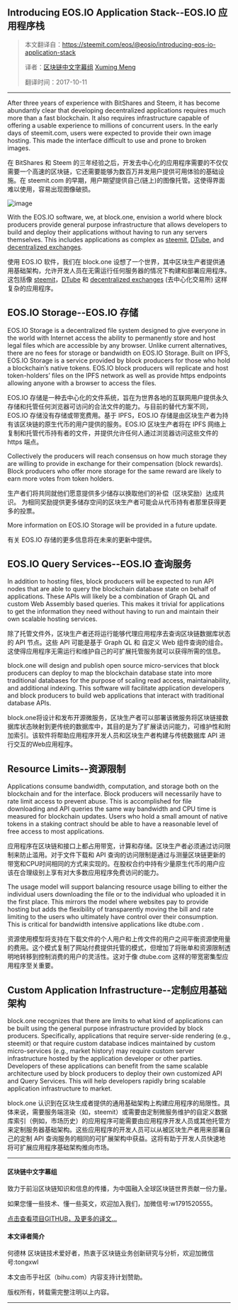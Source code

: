 Introducing EOS.IO Application Stack--EOS.IO 应用程序栈
------------------------------------------------------

> 本文翻译自：https://steemit.com/eos/@eosio/introducing-eos-io-application-stack
>
> 译者：[区块链中文字幕组](https://github.com/BlockchainTranslator/EOS)  [Xuming Meng](https://github.com/jonas-meng)
>
> 翻译时间：2017-10-11

---------------------------
After three years of experience with BitShares and Steem, it has become abundantly clear that developing decentralized applications requires much more than a fast blockchain. It also requires infrastructure capable of offering a usable experience to millions of concurrent users. In the early days of steemit.com, users were expected to provide their own image hosting. This made the interface difficult to use and prone to broken images.

在 BitShares 和 Steem 的三年经验之后，开发去中心化的应用程序需要的不仅仅需要一个高速的区块链，它还需要能够为数百万并发用户提供可用体验的基础设施。在 steemit.com 的早期，用户期望提供自己(链上)的图像托管。这使得界面难以使用，容易出现图像破损。

![image](https://github.com/BlockchainTranslator/EOS/blob/master/TechDoc/pics/introducing-eos.io-application-stack.png)

With the EOS.IO software, we, at block.one, envision a world where block producers provide general purpose infrastructure that allows developers to build and deploy their applications without having to run any servers themselves. This includes applications as complex as [steemit](https://steemit.com/), [DTube](https://dtube.video/), and [decentralized exchanges](https://bitshares.org/).

使用 EOS.IO 软件，我们在 block.one 设想了一个世界，其中区块生产者提供通用基础架构，允许开发人员在无需运行任何服务器的情况下构建和部署应用程序。 这包括像 [steemit](https://steemit.com/)，[DTube](https://dtube.video/) 和 [decentralized exchanges](https://bitshares.org/) (去中心化交易所) 这样复杂的应用程序。

EOS.IO Storage--EOS.IO 存储
---------------------------
EOS.IO Storage is a decentralized file system designed to give everyone in the world with Internet access the ability to permanently store and host legal files which are accessible by any browser. Unlike current alternatives, there are no fees for storage or bandwidth on EOS.IO Storage. Built on IPFS, EOS.IO Storage is a service provided by block producers for those who hold a blockchain’s native tokens. EOS.IO block producers will replicate and host token-holders’ files on the IPFS network as well as provide https endpoints allowing anyone with a browser to access the files.

EOS.IO 存储是一种去中心化的文件系统，旨在为世界各地的互联网用户提供永久存储和托管任何浏览器可访问的合法文件的能力。与目前的替代方案不同，EOS.IO 存储没有存储或带宽费用。基于 IPFS，EOS.IO 存储是由区块生产者为持有该区块链的原生代币的用户提供的服务。EOS.IO 区块生产者将在 IPFS 网络上复制和托管代币持有者的文件，并提供允许任何人通过浏览器访问这些文件的 https 端点。

Collectively the producers will reach consensus on how much storage they are willing to provide in exchange for their compensation (block rewards). Block producers who offer more storage for the same reward are likely to earn more votes from token holders.

生产者们将共同就他们愿意提供多少储存以换取他们的补偿（区块奖励）达成共识。 为相同奖励提供更多储存空间的区块生产者可能会从代币持有者那里获得更多的投票。

More information on EOS.IO Storage will be provided in a future update.

有关 EOS.IO 存储的更多信息将在未来的更新中提供。

EOS.IO Query Services--EOS.IO 查询服务
-------------------------------------
In addition to hosting files, block producers will be expected to run API nodes that are able to query the blockchain database state on behalf of applications. These APIs will likely be a combination of Graph QL and custom Web Assembly based queries. This makes it trivial for applications to get the information they need without having to run and maintain their own scalable hosting services.

除了托管文件外，区块生产者还将运行能够代理应用程序去查询区块链数据库状态的 API 节点。这些 API 可能是基于 Graph QL 和 自定义 Web 组件查询的组合。这使得应用程序无需运行和维护自己的可扩展托管服务就可以获得所需的信息。

block.one will design and publish open source micro-services that block producers can deploy to map the blockchain database state into more traditional databases for the purpose of scaling read access, maintainability, and additional indexing. This software will facilitate application developers and block producers to build web applications that interact with traditional database APIs.

block.one将设计和发布开源微服务，区块生产者可以部署该微服务将区块链接数据库状态映射到更传统的数据库中，其目的是为了扩展读访问能力，可维护性和附加索引。该软件将帮助应用程序开发人员和区块生产者构建与传统数据库 API 进行交互的Web应用程序。

Resource Limits--资源限制
------------------------
Applications consume bandwidth, computation, and storage both on the blockchain and for the interface. Block producers will necessarily have to rate limit access to prevent abuse. This is accomplished for file downloading and API queries the same way bandwidth and CPU time is measured for blockchain updates. Users who hold a small amount of native tokens in a staking contract should be able to have a reasonable level of free access to most applications.

应用程序在区块链和接口上都占用带宽，计算和存储。区块生产者必须通过访问限制来防止滥用。对于文件下载和 API 查询的访问限制是通过与测量区块链更新的带宽和CPU时间相同的方式来实现的。在股权合约中持有少量原生代币的用户应该在合理级别上享有对大多数应用程序免费访问的能力。

The usage model will support balancing resource usage billing to either the individual users downloading the file or to the individual who uploaded it in the first place. This mirrors the model where websites pay to provide hosting but adds the flexibility of transparently moving the bill and rate limiting to the users who ultimately have control over their consumption. This is critical for bandwidth intensive applications like dtube.com .

资源使用模型将支持在下载文件的个人用户和上传文件的用户之间平衡资源使用量的费用。这个模式复制了网站付费提供托管的模式，但增加了将账单和资源限制透明地转移到控制消费的用户的灵活性。这对于像 dtube.com 这样的带宽密集型应用程序至关重要。

Custom Application Infrastructure--定制应用基础架构
------------------------------------------------
block.one recognizes that there are limits to what kind of applications can be built using the general purpose infrastructure provided by block producers. Specifically, applications that require server-side rendering (e.g., steemit) or that require custom database indices maintained by custom micro-services (e.g., market history) may require custom server infrastructure hosted by the application developer or other parties. Developers of these applications can benefit from the same scalable architecture used by block producers to deploy their own customized API and Query Services. This will help developers rapidly bring scalable application infrastructure to market.

block.one 认识到在区块生成者提供的通用基础架构上构建应用程序的局限性。具体来说，需要服务端渲染（如，steemit）或需要由定制微服务维护的自定义数据库索引（例如，市场历史）的应用程序可能需要由应用程序开发人员或其他托管方来定制服务器基础架构。这些应用程序的开发人员可以从被区块生产者用来部署自己的定制 API 查询服务的相同的可扩展架构中获益。这将有助于开发人员快速地将可扩展应用程序基础架构推向市场。

----------------------------------------------------

#### 区块链中文字幕组

致力于前沿区块链知识和信息的传播，为中国融入全球区块链世界贡献一份力量。

如果您懂一些技术、懂一些英文，欢迎加入我们，加微信号:w1791520555。

[点击查看项目GITHUB，及更多的译文...](https://github.com/BlockchainTranslator/EOS)

#### 本文译者简介

何德林 区块链技术爱好者，热衷于区块链业务创新研究与分析，欢迎加微信号:tongxwl

本文由币乎社区（bihu.com）内容支持计划赞助。

版权所有，转载需完整注明以上内容。

----------------------------------------------------
